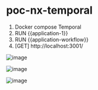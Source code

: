 # poc-nx-temporal

1. Docker compose Temporal
2. RUN {{application-1}}
3. RUN {{application-workflow}}
4. [GET] http://localhost:3001/


![image](https://github.com/vargasvini/poc-nx-temporal/assets/44420618/fc9f13b0-360d-4828-a515-874a27a5b3f3)

![image](https://github.com/vargasvini/poc-nx-temporal/assets/44420618/86bcd171-918f-4210-abb5-2ab2013bf2d5)

![image](https://github.com/vargasvini/poc-nx-temporal/assets/44420618/3a0b1b8d-ca25-40f0-b1ca-1797cf414683)
